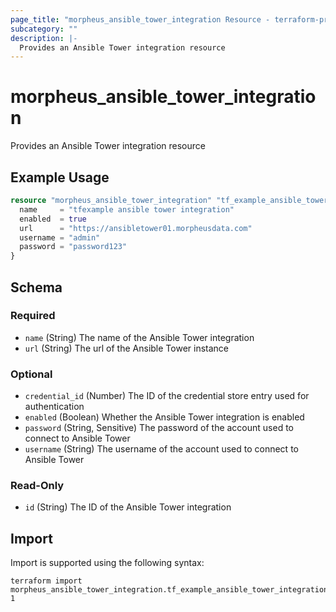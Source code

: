 ```yaml
---
page_title: "morpheus_ansible_tower_integration Resource - terraform-provider-morpheus"
subcategory: ""
description: |-
  Provides an Ansible Tower integration resource
---
```


# morpheus_ansible_tower_integration

Provides an Ansible Tower integration resource

## Example Usage

```terraform
resource "morpheus_ansible_tower_integration" "tf_example_ansible_tower_integration" {
  name     = "tfexample ansible tower integration"
  enabled  = true
  url      = "https://ansibletower01.morpheusdata.com"
  username = "admin"
  password = "password123"
}
```

<!-- schema generated by tfplugindocs -->
## Schema

### Required

- `name` (String) The name of the Ansible Tower integration
- `url` (String) The url of the Ansible Tower instance

### Optional

- `credential_id` (Number) The ID of the credential store entry used for authentication
- `enabled` (Boolean) Whether the Ansible Tower integration is enabled
- `password` (String, Sensitive) The password of the account used to connect to Ansible Tower
- `username` (String) The username of the account used to connect to Ansible Tower

### Read-Only

- `id` (String) The ID of the Ansible Tower integration

## Import

Import is supported using the following syntax:

```shell
terraform import morpheus_ansible_tower_integration.tf_example_ansible_tower_integration 1
```
